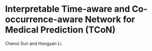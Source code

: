 # Interpretable Time-aware and Co-occurrence-aware Network for Medical Prediction (TCoN)

Chenxi Sun and Hongyan Li.
